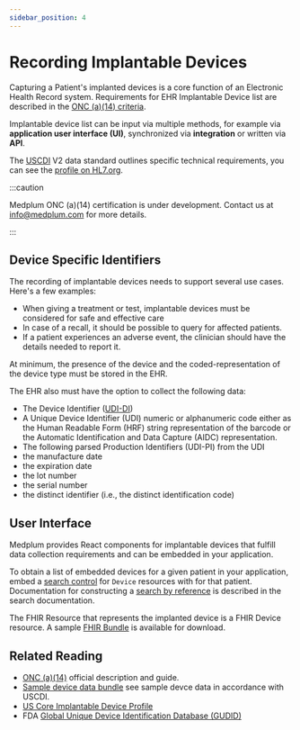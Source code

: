```yaml
---
sidebar_position: 4
---
```


# Recording Implantable Devices

Capturing a Patient's implanted devices is a core function of an Electronic Health Record system. Requirements for EHR Implantable Device list are described in the [ONC (a)(14) criteria](https://www.healthit.gov/test-method/implantable-device-list).

Implantable device list can be input via multiple methods, for example via **application user interface (UI)**, synchronized via **integration** or written via **API**.

The [USCDI](/docs/fhir-datastore/understanding-uscdi-dataclasses) V2 data standard outlines specific technical requirements, you can see the [profile on HL7.org](https://hl7.org/fhir/us/core/stu3.1.1/StructureDefinition-us-core-implantable-device.html).

:::caution

Medplum ONC (a)(14) certification is under development. Contact us at info@medplum.com for more details.

:::

## Device Specific Identifiers

The recording of implantable devices needs to support several use cases. Here's a few examples:

- When giving a treatment or test, implantable devices must be considered for safe and effective care
- In case of a recall, it should be possible to query for affected patients.
- If a patient experiences an adverse event, the clinician should have the details needed to report it.

At minimum, the presence of the device and the coded-representation of the device type must be stored in the EHR.

The EHR also must have the option to collect the following data:

- The Device Identifier ([UDI-DI](https://www.fda.gov/medical-devices/global-unique-device-identification-database-gudid/accessgudid-public))
- A Unique Device Identifier (UDI) numeric or alphanumeric code
  either as the Human Readable Form (HRF) string representation of the barcode
  or the Automatic Identification and Data Capture (AIDC) representation.
- The following parsed Production Identifiers (UDI-PI) from the UDI
- the manufacture date
- the expiration date
- the lot number
- the serial number
- the distinct identifier (i.e., the distinct identification code)

## User Interface

Medplum provides React components for implantable devices that fulfill data collection requirements and can be embedded in your application.

To obtain a list of embedded devices for a given patient in your application, embed a [search control](https://storybook.medplum.com/?path=/story/medplum-searchcontrol--checkboxes) for `Device` resources with for that patient. Documentation for constructing a [search by reference](/docs/search/basic-search#searching-by-reference) is described in the search documentation.

The FHIR Resource that represents the implanted device is a FHIR Device resource. A sample [FHIR Bundle](https://drive.google.com/file/d/1tLJ4qyWNczAvcfhxMA6HyKETdwFlDYjV/view?usp=sharing) is available for download.

## Related Reading

- [ONC (a)(14)](https://www.healthit.gov/test-method/implantable-device-list) official description and guide.
- [Sample device data bundle](https://drive.google.com/file/d/1tLJ4qyWNczAvcfhxMA6HyKETdwFlDYjV/view?usp=sharing) see sample devce data in accordance with USCDI.
- [US Core Implantable Device Profile](https://hl7.org/fhir/us/core/stu3.1.1/StructureDefinition-us-core-implantable-device.html)
- FDA [Global Unique Device Identification Database (GUDID)](https://www.fda.gov/medical-devices/global-unique-device-identification-database-gudid/accessgudid-public)
